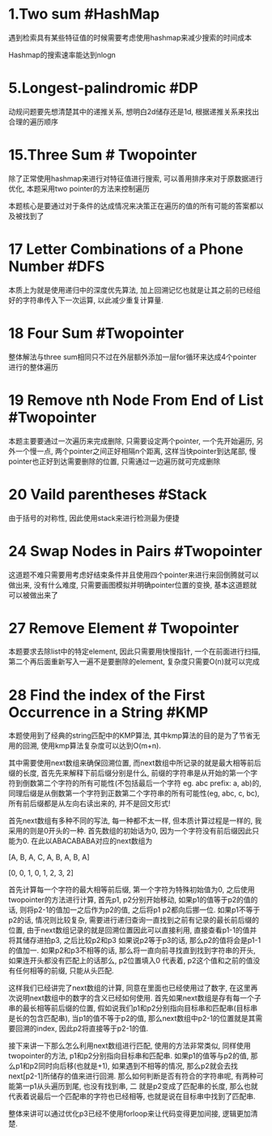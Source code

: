 # 1.Two sum #HashMap
遇到检索具有某些特征值的时候需要考虑使用hashmap来减少搜索的时间成本

Hashmap的搜索速率能达到nlogn

# 5.Longest-palindromic #DP
动规问题要先想清楚其中的递推关系, 想明白2d储存还是1d, 根据递推关系来找出合理的遍历顺序

# 15.Three Sum # Twopointer

除了正常使用hashmap来进行对特征值进行搜索, 可以善用排序来对于原数据进行优化, 本题采用two pointer的方法来控制遍历

本题核心是要通过对于条件的达成情况来决策正在遍历的值的所有可能的答案都以及被找到了

# 17 Letter Combinations of a Phone Number #DFS

本质上为就是使用递归中的深度优先算法, 加上回溯记忆也就是让其之前的已经组好的字符串传入下一次运算, 以此减少重复计算量.

# 18 Four Sum #Twopointer

整体解法与three sum相同只不过在外层额外添加一层for循环来达成4个pointer进行的整体遍历

# 19 Remove nth Node From End of List #Twopointer

本题主要要通过一次遍历来完成删除, 只需要设定两个pointer, 一个先开始遍历, 另外一个慢一点, 两个pointer之间正好相隔n个距离, 这样当快pointer到达尾部, 慢pointer也正好到达需要删除的位置, 只需通过一边遍历就可完成删除

# 20 Vaild parentheses #Stack

由于括号的对称性, 因此使用stack来进行检测最为便捷

# 24 Swap Nodes in Pairs #Twopointer
这道题不难只需要用考虑好结束条件并且使用四个pointer来进行来回倒腾就可以做出来, 没有什么难度, 只需要画图模拟并明确pointer位置的变换, 基本这道题就可以被做出来了

# 27 Remove Element # Twopointer
本题要求去除list中的特定element, 因此只需要用快慢指针, 一个在前面进行扫描, 第二个再后面重新写入一遍不是要删除的element, 复杂度只需要O(n)就可以完成

# 28 Find the index of the First Occurrence in a String #KMP
本题使用到了经典的string匹配中的KMP算法, 其中kmp算法的目的是为了节省无用的回溯, 使用kmp算法复杂度可以达到O(m+n).

其中需要使用next数组来确保回溯位置, 而next数组中所记录的就是最大相等前后缀的长度, 首先先来解释下前后缀分别是什么, 前缀的字符串是从开始的第一个字符到倒数第二个字符的所有可能性(不包括最后一个字符 eg. abc prefix: a, ab)的, 同理后缀是从倒数第一个字符到正数第二个字符串的所有可能性(eg, abc, c, bc), 所有前后缀都是从左向右读出来的, 并不是回文形式! 

首先next数组有多种不同的写法, 每一种都不太一样, 但本质计算过程是一样的, 我采用的则是0开头的一种. 首先数组的初始话为0, 因为一个字符没有前后缀因此只能为0. 在此以ABACABABA对应的next数组为

[A, B, A, C, A, B, A, B, A]

[0,  0,  1,  0,  1,  2,  3,  2]

首先计算每一个字符的最大相等前后缀, 第一个字符为特殊初始值为0, 之后使用twopointer的方法进行计算, 首先p1, p2分别开始移动, 如果p1的值等于p2的值的话, 则将p2-1的值加一之后作为p2的值, 之后将p1 p2都向后挪一位. 如果p1不等于p2的话, 情况则比较复杂, 需要进行递归查询一直找到之前有记录的最长前后缀的位置, 由于next数组记录的就是回溯位置因此可以直接利用, 直接查看p1-1的值并将其储存进拍p3, 之后比较p2和p3 如果说p2等于p3的话, 那么p2的值将会是p1-1的值加一. 如果p2和p3不相等的话, 那么将一直向前寻找直到找到字符串的开头, 如果连开头都没有匹配上的话那么, p2位置填入0 代表着, p2这个值和之前的值没有任何相等的前缀, 只能从头匹配. 

这样我们已经讲完了next数组的计算, 同意在里面也已经使用过了数字, 在这里再次说明next数组中的数字的含义已经如何使用. 首先如果next数组是存有每一个子串的最长相等前后缀的位置, 假如说我们p1和p2分别指向目标串和匹配串(目标串是长的包含匹配串), 当p1的值不等于p2的值, 那么next数组中p2-1的位置就是其需要回溯的index, 因此p2将直接等于p2-1的值. 

接下来讲一下那么怎么利用next数组进行匹配, 使用的方法非常类似, 同样使用twopointer的方法, p1和p2分别指向目标串和匹配串. 如果p1的值等与p2的值, 那么p1和p2同时向后移(也就是+1), 如果遇到不相等的情况, 那么p2就会去找next[p2-1]所储存的值来进行回溯. 那么如何判断是否有符合的字符串呢, 有两种可能第一p1从头遍历到尾, 也没有找到串, 二 就是p2变成了匹配串的长度, 那么也就代表着说最后一个匹配串的字符也已经相等, 也就是说在目标串中找到了匹配串.

整体来讲可以通过优化p3已经不使用forloop来让代码变得更加间接, 逻辑更加清楚.






